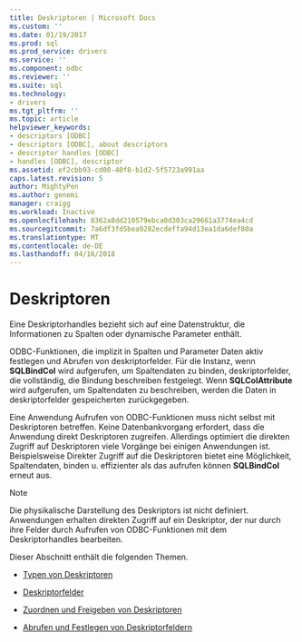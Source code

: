 ```yaml
---
title: Deskriptoren | Microsoft Docs
ms.custom: ''
ms.date: 01/19/2017
ms.prod: sql
ms.prod_service: drivers
ms.service: ''
ms.component: odbc
ms.reviewer: ''
ms.suite: sql
ms.technology:
- drivers
ms.tgt_pltfrm: ''
ms.topic: article
helpviewer_keywords:
- descriptors [ODBC]
- descriptors [ODBC], about descriptors
- descriptor handles [ODBC]
- handles [ODBC], descriptor
ms.assetid: ef2cbb93-cd00-40f8-b1d2-5f5723a991aa
caps.latest.revision: 5
author: MightyPen
ms.author: genemi
manager: craigg
ms.workload: Inactive
ms.openlocfilehash: 8362a8dd210579ebca0d303ca29661a3774ea4cd
ms.sourcegitcommit: 7a6df3fd5bea9282ecdeffa94d13ea1da6def80a
ms.translationtype: MT
ms.contentlocale: de-DE
ms.lasthandoff: 04/16/2018
---
```

# <a name="descriptors"></a>Deskriptoren
Eine Deskriptorhandles bezieht sich auf eine Datenstruktur, die Informationen zu Spalten oder dynamische Parameter enthält.  
  
 ODBC-Funktionen, die implizit in Spalten und Parameter Daten aktiv festlegen und Abrufen von deskriptorfelder. Für die Instanz, wenn **SQLBindCol** wird aufgerufen, um Spaltendaten zu binden, deskriptorfelder, die vollständig, die Bindung beschreiben festgelegt. Wenn **SQLColAttribute** wird aufgerufen, um Spaltendaten zu beschreiben, werden die Daten in deskriptorfelder gespeicherten zurückgegeben.  
  
 Eine Anwendung Aufrufen von ODBC-Funktionen muss nicht selbst mit Deskriptoren betreffen. Keine Datenbankvorgang erfordert, dass die Anwendung direkt Deskriptoren zugreifen. Allerdings optimiert die direkten Zugriff auf Deskriptoren viele Vorgänge bei einigen Anwendungen ist. Beispielsweise Direkter Zugriff auf die Deskriptoren bietet eine Möglichkeit, Spaltendaten, binden u. effizienter als das aufrufen können **SQLBindCol** erneut aus.  
  
> [!NOTE]  
>  Die physikalische Darstellung des Deskriptors ist nicht definiert. Anwendungen erhalten direkten Zugriff auf ein Deskriptor, der nur durch ihre Felder durch Aufrufen von ODBC-Funktionen mit dem Deskriptorhandles bearbeiten.  
  
 Dieser Abschnitt enthält die folgenden Themen.  
  
-   [Typen von Deskriptoren](../../../odbc/reference/develop-app/types-of-descriptors.md)  
  
-   [Deskriptorfelder](../../../odbc/reference/develop-app/descriptor-fields.md)  
  
-   [Zuordnen und Freigeben von Deskriptoren](../../../odbc/reference/develop-app/allocating-and-freeing-descriptors.md)  
  
-   [Abrufen und Festlegen von Deskriptorfeldern](../../../odbc/reference/develop-app/getting-and-setting-descriptor-fields.md)
